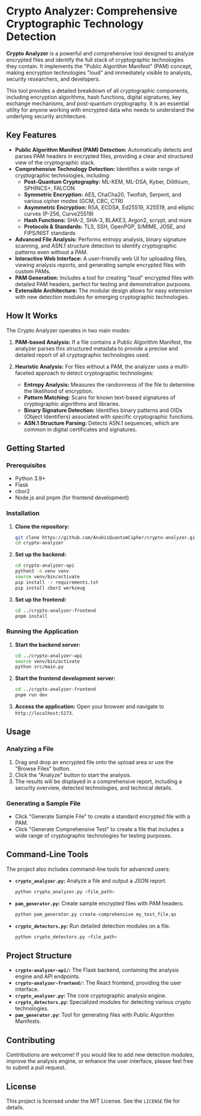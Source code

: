 # Crypto Analyzer: Comprehensive Cryptographic Technology Detection

**Crypto Analyzer** is a powerful and comprehensive tool designed to analyze encrypted files and identify the full stack of cryptographic technologies they contain. It implements the "Public Algorithm Manifest" (PAM) concept, making encryption technologies "loud" and immediately visible to analysts, security researchers, and developers.

This tool provides a detailed breakdown of all cryptographic components, including encryption algorithms, hash functions, digital signatures, key exchange mechanisms, and post-quantum cryptography. It is an essential utility for anyone working with encrypted data who needs to understand the underlying security architecture.

## Key Features

- **Public Algorithm Manifest (PAM) Detection:** Automatically detects and parses PAM headers in encrypted files, providing a clear and structured view of the cryptographic stack.
- **Comprehensive Technology Detection:** Identifies a wide range of cryptographic technologies, including:
  - **Post-Quantum Cryptography:** ML-KEM, ML-DSA, Kyber, Dilithium, SPHINCS+, FALCON
  - **Symmetric Encryption:** AES, ChaCha20, Twofish, Serpent, and various cipher modes (GCM, CBC, CTR)
  - **Asymmetric Encryption:** RSA, ECDSA, Ed25519, X25519, and elliptic curves (P-256, Curve25519)
  - **Hash Functions:** SHA-2, SHA-3, BLAKE3, Argon2, scrypt, and more
  - **Protocols & Standards:** TLS, SSH, OpenPGP, S/MIME, JOSE, and FIPS/NIST standards
- **Advanced File Analysis:** Performs entropy analysis, binary signature scanning, and ASN.1 structure detection to identify cryptographic patterns even without a PAM.
- **Interactive Web Interface:** A user-friendly web UI for uploading files, viewing analysis reports, and generating sample encrypted files with custom PAMs.
- **PAM Generation:** Includes a tool for creating "loud" encrypted files with detailed PAM headers, perfect for testing and demonstration purposes.
- **Extensible Architecture:** The modular design allows for easy extension with new detection modules for emerging cryptographic technologies.

## How It Works

The Crypto Analyzer operates in two main modes:

1. **PAM-based Analysis:** If a file contains a Public Algorithm Manifest, the analyzer parses this structured metadata to provide a precise and detailed report of all cryptographic technologies used.

2. **Heuristic Analysis:** For files without a PAM, the analyzer uses a multi-faceted approach to detect cryptographic technologies:
   - **Entropy Analysis:** Measures the randomness of the file to determine the likelihood of encryption.
   - **Pattern Matching:** Scans for known text-based signatures of cryptographic algorithms and libraries.
   - **Binary Signature Detection:** Identifies binary patterns and OIDs (Object Identifiers) associated with specific cryptographic functions.
   - **ASN.1 Structure Parsing:** Detects ASN.1 sequences, which are common in digital certificates and signatures.

## Getting Started

### Prerequisites

- Python 3.9+
- Flask
- cbor2
- Node.js and pnpm (for frontend development)

### Installation

1. **Clone the repository:**
   ```bash
   git clone https://github.com/AnubisQuantumCipher/crypto-analyzer.git
   cd crypto-analyzer
   ```

2. **Set up the backend:**
   ```bash
   cd crypto-analyzer-api
   python3 -m venv venv
   source venv/bin/activate
   pip install -r requirements.txt
   pip install cbor2 werkzeug
   ```

3. **Set up the frontend:**
   ```bash
   cd ../crypto-analyzer-frontend
   pnpm install
   ```

### Running the Application

1. **Start the backend server:**
   ```bash
   cd ../crypto-analyzer-api
   source venv/bin/activate
   python src/main.py
   ```

2. **Start the frontend development server:**
   ```bash
   cd ../crypto-analyzer-frontend
   pnpm run dev
   ```

3. **Access the application:**
   Open your browser and navigate to `http://localhost:5173`.

## Usage

### Analyzing a File

1. Drag and drop an encrypted file onto the upload area or use the "Browse Files" button.
2. Click the "Analyze" button to start the analysis.
3. The results will be displayed in a comprehensive report, including a security overview, detected technologies, and technical details.

### Generating a Sample File

- Click "Generate Sample File" to create a standard encrypted file with a PAM.
- Click "Generate Comprehensive Test" to create a file that includes a wide range of cryptographic technologies for testing purposes.

## Command-Line Tools

The project also includes command-line tools for advanced users:

- **`crypto_analyzer.py`:** Analyze a file and output a JSON report.
  ```bash
  python crypto_analyzer.py <file_path>
  ```

- **`pam_generator.py`:** Create sample encrypted files with PAM headers.
  ```bash
  python pam_generator.py create-comprehensive my_test_file.qs
  ```

- **`crypto_detectors.py`:** Run detailed detection modules on a file.
  ```bash
  python crypto_detectors.py <file_path>
  ```

## Project Structure

- **`crypto-analyzer-api/`:** The Flask backend, containing the analysis engine and API endpoints.
- **`crypto-analyzer-frontend/`:** The React frontend, providing the user interface.
- **`crypto_analyzer.py`:** The core cryptographic analysis engine.
- **`crypto_detectors.py`:** Specialized modules for detecting various crypto technologies.
- **`pam_generator.py`:** Tool for generating files with Public Algorithm Manifests.

## Contributing

Contributions are welcome! If you would like to add new detection modules, improve the analysis engine, or enhance the user interface, please feel free to submit a pull request.

## License

This project is licensed under the MIT License. See the `LICENSE` file for details.


